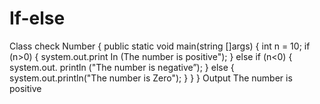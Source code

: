 # If-else
Class check Number
{
public static void main(string []args)
{
int n = 10;
if (n>0)
{
system.out.print In (The number is positive");
}
else if (n<0)
{
system.out. println ("The number is negative”);
}
else
{
system.out.println("The number is Zero");
}
}
}
Output 
The number is positive 

